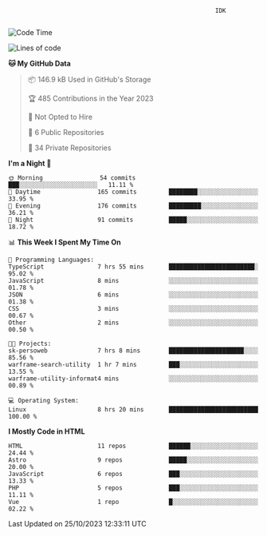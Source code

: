 ```text
                                                          IDK
                                       
```

<!--START_SECTION:waka-->
![Code Time](http://img.shields.io/badge/Code%20Time-84%20hrs%2043%20mins-blue)

![Lines of code](https://img.shields.io/badge/From%20Hello%20World%20I%27ve%20Written-134.4%20thousand%20lines%20of%20code-blue)

**🐱 My GitHub Data** 

> 📦 146.9 kB Used in GitHub's Storage 
 > 
> 🏆 485 Contributions in the Year 2023
 > 
> 🚫 Not Opted to Hire
 > 
> 📜 6 Public Repositories 
 > 
> 🔑 34 Private Repositories 
 > 
**I'm a Night 🦉** 

```text
🌞 Morning                54 commits          ███░░░░░░░░░░░░░░░░░░░░░░   11.11 % 
🌆 Daytime                165 commits         ████████░░░░░░░░░░░░░░░░░   33.95 % 
🌃 Evening                176 commits         █████████░░░░░░░░░░░░░░░░   36.21 % 
🌙 Night                  91 commits          █████░░░░░░░░░░░░░░░░░░░░   18.72 % 
```


📊 **This Week I Spent My Time On** 

```text
💬 Programming Languages: 
TypeScript               7 hrs 55 mins       ████████████████████████░   95.02 % 
JavaScript               8 mins              ░░░░░░░░░░░░░░░░░░░░░░░░░   01.78 % 
JSON                     6 mins              ░░░░░░░░░░░░░░░░░░░░░░░░░   01.38 % 
CSS                      3 mins              ░░░░░░░░░░░░░░░░░░░░░░░░░   00.67 % 
Other                    2 mins              ░░░░░░░░░░░░░░░░░░░░░░░░░   00.50 % 

🐱‍💻 Projects: 
sk-persoweb              7 hrs 8 mins        █████████████████████░░░░   85.56 % 
warframe-search-utility  1 hr 7 mins         ███░░░░░░░░░░░░░░░░░░░░░░   13.55 % 
warframe-utility-informat4 mins              ░░░░░░░░░░░░░░░░░░░░░░░░░   00.89 % 

💻 Operating System: 
Linux                    8 hrs 20 mins       █████████████████████████   100.00 % 
```

**I Mostly Code in HTML** 

```text
HTML                     11 repos            ██████░░░░░░░░░░░░░░░░░░░   24.44 % 
Astro                    9 repos             █████░░░░░░░░░░░░░░░░░░░░   20.00 % 
JavaScript               6 repos             ███░░░░░░░░░░░░░░░░░░░░░░   13.33 % 
PHP                      5 repos             ███░░░░░░░░░░░░░░░░░░░░░░   11.11 % 
Vue                      1 repo              █░░░░░░░░░░░░░░░░░░░░░░░░   02.22 % 
```




 Last Updated on 25/10/2023 12:33:11 UTC
<!--END_SECTION:waka-->

